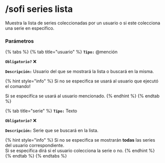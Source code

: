 # /sofi series lista

Muestra la lista de series coleccionadas por un usuario o si este colecciona una serie en específico.

### Parámetros

{% tabs %}
{% tab title="usuario" %}
**`Tipo:`** @mención

**`Obligatorio?`** :x:

**`Descripción:`** Usuario del que se mostrará la lista o buscará en la misma.

{% hint style="info" %}
Si no se especifica se usará al usuario que ejecutó el comando!

Si se especifíca se usará al usuario mencionado.
{% endhint %}
{% endtab %}

{% tab title="serie" %}
**`Tipo:`** Texto

**`Obligatorio?`** :x:

**`Descripción:`** Serie que se buscará en la lista.

{% hint style="info" %}
Si no se especifica se mostrarán **todas** las series del usuario correspondiente.\
Si se especifica dirá si el usuario colecciona la serie o no.
{% endhint %}
{% endtab %}
{% endtabs %}
